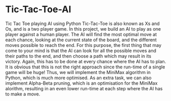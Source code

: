 # Tic-Tac-Toe-AI
Tic Tac Toe playing AI using Python
Tic-Tac-Toe is also known as Xs and Os, and is a two player game. In this project, we build an AI to play as one player against a human player. The AI will find the most optimal move at each chance, looking at the current state of the board, and the different moves possible to reach the end. For this purpose, the first thing that may come to your mind is that the AI can look for all the possible moves and their paths to the end, and then choose a path which may result in its victory. Again, this has to be done at every chance where the AI has to plan. It is obvious that this is not the right approach since the run-time of a single game will be huge! Thus, we will implement the MiniMax algorithm in Python, which is much more optimised. As an extra task, we can also implement Alpha-Beta pruning, which is an optimisation for the MiniMax alorithm, resulting in an even lower run-time at each step where the AI has to make a move.

